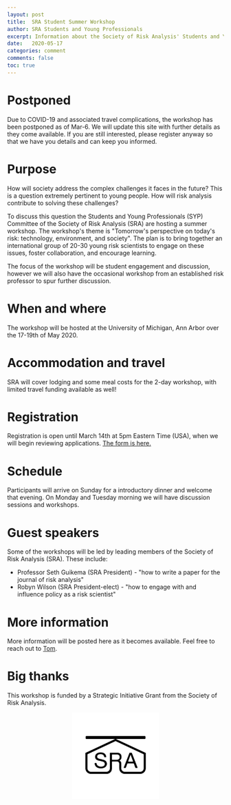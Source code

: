 ```yaml
---
layout: post
title:  SRA Student Summer Workshop
author: SRA Students and Young Professionals
excerpt: Information about the Society of Risk Analysis' Students and Young Professionals' Summer Workshop
date:   2020-05-17
categories: comment
comments: false
toc: true
---
```


# Postponed
Due to COVID-19 and associated travel complications, the workshop has been postponed as of Mar-6.
We will update this site with further details as they come available.
If you are still interested, please register anyway so that we have you details and can keep you informed.

# Purpose
How will society address the complex challenges it faces in the future?
This is a question extremely pertinent to young people.
How will risk analysis contribute to solving these challenges?

To discuss this question the Students and Young Professionals (SYP) Committee of the Society of Risk Analysis (SRA) are hosting a summer workshop.
The workshop's theme is "Tomorrow's perspective on today's risk: technology, environment, and society".
The plan is to bring together an international group of 20-30 young risk scientists to engage on these issues, foster collaboration, and encourage learning.

The focus of the workshop will be student engagement and discussion, however we will also have the occasional workshop from an established risk professor to spur further discussion.

# When and where
The workshop will be hosted at the University of Michigan, Ann Arbor over the 17-19th of May 2020.

# Accommodation and travel
SRA will cover lodging and some meal costs for the 2-day workshop, with limited travel funding available as well!

# Registration
Registration is open until March 14th at 5pm Eastern Time (USA), when we will begin reviewing applications.
[The form is here.](https://forms.gle/WaPTicYURqGEHYFNA)

# Schedule
Participants will arrive on Sunday for a introductory dinner and welcome that evening.
On Monday and Tuesday morning we will have discussion sessions and workshops.

# Guest speakers
Some of the workshops will be led by leading members of the Society of Risk Analysis (SRA). These include:
* Professor Seth Guikema (SRA President) - "how to write a paper for the journal of risk analysis"
* Robyn Wilson (SRA President-elect) - "how to engage with and influence policy as a risk scientist"

# More information
More information will be posted here as it becomes available.
Feel free to reach out to [Tom](mailto:tom.logan@canterbury.ac.nz).

# Big thanks
This workshop is funded by a Strategic Initiative Grant from the Society of Risk Analysis.
<p align="center">
  <img src = '/assets/blog/2020-05-17-risk-workshop/logo.png' width="40%">
</p>
